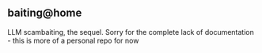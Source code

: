 ## baiting@home
LLM scambaiting, the sequel. Sorry for the complete lack of documentation - this is more of a personal repo for now
